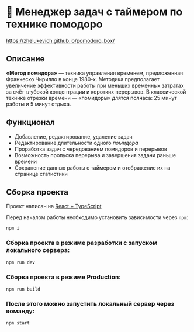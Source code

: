 # 🍅 Менеджер задач с таймером по технике помодоро
https://zhelukevich.github.io/pomodoro_box/

## Описание

**«Метод помидора»** — техника управления временем, предложенная Франческо Чирилло в конце 1980-х. Методика предполагает увеличение эффективности работы при меньших временных затратах за счёт глубокой концентрации и коротких перерывов. В классической технике отрезки времени — «помидоры» длятся полчаса: 25 минут работы и 5 минут отдыха.

## Функционал

- Добавление, редактирование, удаление задач
- Редактирование длительности одного _помидора_
- Проработка задач с чередованием помидоров и перерывов
- Возможность пропуска перерыва и завершения задачи раньше времени
- Сохранение данных работы с таймером и отображение их на странице статистики

## Сборка проекта

Проект написан на [React + TypeScript](https://ru.react.js.org/docs/getting-started.html)

Перед началом работы необходимо установить зависимости через `npm`:

```
npm i
```

### Сборка проекта в режиме разработки с запуском локального сервера:

```
npm run dev
```

### Сборка проекта в режиме Production:

```
npm run build
```

### После этого можно запустить локальный сервер через команду:

```
npm start
```
